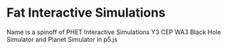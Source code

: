 # Fat Interactive Simulations
Name is a spinoff of PHET Interactive Simulations
Y3 CEP WA3
Black Hole Simulator and Planet Simulator in p5.js
